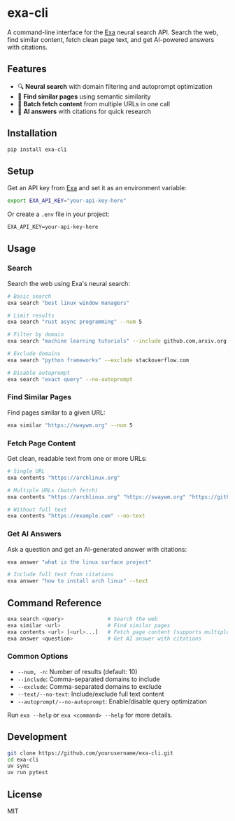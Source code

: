 # exa-cli

A command-line interface for the [Exa](https://exa.ai) neural search API. Search the web, find similar content, fetch clean page text, and get AI-powered answers with citations.

## Features

- 🔍 **Neural search** with domain filtering and autoprompt optimization
- 🔗 **Find similar pages** using semantic similarity
- 📄 **Batch fetch content** from multiple URLs in one call
- 🤖 **AI answers** with citations for quick research

## Installation

```bash
pip install exa-cli
```

## Setup

Get an API key from [Exa](https://exa.ai) and set it as an environment variable:

```bash
export EXA_API_KEY="your-api-key-here"
```

Or create a `.env` file in your project:

```
EXA_API_KEY=your-api-key-here
```

## Usage

### Search

Search the web using Exa's neural search:

```bash
# Basic search
exa search "best linux window managers"

# Limit results
exa search "rust async programming" --num 5

# Filter by domain
exa search "machine learning tutorials" --include github.com,arxiv.org

# Exclude domains
exa search "python frameworks" --exclude stackoverflow.com

# Disable autoprompt
exa search "exact query" --no-autoprompt
```

### Find Similar Pages

Find pages similar to a given URL:

```bash
exa similar "https://swaywm.org" --num 5
```

### Fetch Page Content

Get clean, readable text from one or more URLs:

```bash
# Single URL
exa contents "https://archlinux.org"

# Multiple URLs (batch fetch)
exa contents "https://archlinux.org" "https://swaywm.org" "https://github.com/linux-surface"

# Without full text
exa contents "https://example.com" --no-text
```

### Get AI Answers

Ask a question and get an AI-generated answer with citations:

```bash
exa answer "what is the linux surface project"

# Include full text from citations
exa answer "how to install arch linux" --text
```

## Command Reference

```bash
exa search <query>              # Search the web
exa similar <url>               # Find similar pages
exa contents <url> [<url>...]   # Fetch page content (supports multiple URLs)
exa answer <question>           # Get AI answer with citations
```

### Common Options

- `--num, -n`: Number of results (default: 10)
- `--include`: Comma-separated domains to include
- `--exclude`: Comma-separated domains to exclude
- `--text/--no-text`: Include/exclude full text content
- `--autoprompt/--no-autoprompt`: Enable/disable query optimization

Run `exa --help` or `exa <command> --help` for more details.

## Development

```bash
git clone https://github.com/yourusername/exa-cli.git
cd exa-cli
uv sync
uv run pytest
```

## License

MIT
